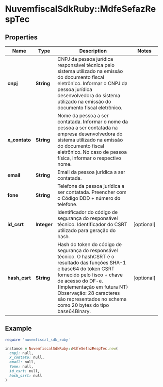 # NuvemfiscalSdkRuby::MdfeSefazRespTec

## Properties

| Name | Type | Description | Notes |
| ---- | ---- | ----------- | ----- |
| **cnpj** | **String** | CNPJ da pessoa jurídica responsável técnica pelo sistema utilizado na emissão do documento fiscal eletrônico.  Informar o CNPJ da pessoa jurídica desenvolvedora do sistema utilizado na emissão do documento fiscal eletrônico. |  |
| **x_contato** | **String** | Nome da pessoa a ser contatada.  Informar o nome da pessoa a ser contatada na empresa desenvolvedora do sistema utilizado na emissão do documento fiscal eletrônico. No caso de pessoa física, informar o respectivo nome. |  |
| **email** | **String** | Email da pessoa jurídica a ser contatada. |  |
| **fone** | **String** | Telefone da pessoa jurídica a ser contatada.  Preencher com o Código DDD + número do telefone. |  |
| **id_csrt** | **Integer** | Identificador do código de segurança do responsável técnico.  Identificador do CSRT utilizado para geração do hash. | [optional] |
| **hash_csrt** | **String** | Hash do token do código de segurança do responsável técnico.  O hashCSRT é o resultado das funções SHA-1 e base64 do token CSRT fornecido pelo fisco + chave de acesso do DF-e. (Implementação em futura NT)  Observação: 28 caracteres são representados no schema como 20 bytes do tipo base64Binary. | [optional] |

## Example

```ruby
require 'nuvemfiscal_sdk_ruby'

instance = NuvemfiscalSdkRuby::MdfeSefazRespTec.new(
  cnpj: null,
  x_contato: null,
  email: null,
  fone: null,
  id_csrt: null,
  hash_csrt: null
)
```

